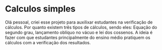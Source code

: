 # Calculos simples
Olá pessoal, criei esse projeto para auxilixar estudantes na verificação de cálculos. Por quanto existem três tipos de cálculos, sendo eles: Equação do segundo grau, lançamento oblíquo no vácuo e lei dos cossenos.
A ideia é fazer com que estudantes principalmente do ensino médio pratiquem os cálculos com a verificação dos resultados.


